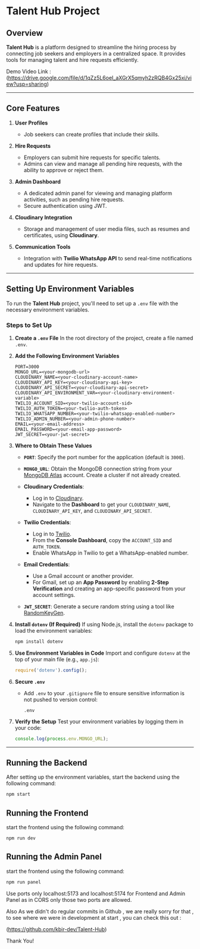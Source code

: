 # Talent Hub Project

## Overview
**Talent Hub** is a platform designed to streamline the hiring process by connecting job seekers and employers in a centralized space. It provides tools for managing talent and hire requests efficiently.

Demo Video Link : (https://drive.google.com/file/d/1qZz5L6oeI_aXGrX5qmyh2zRQB4Gx25xi/view?usp=sharing)

---

## Core Features

1. **User Profiles**
   - Job seekers can create profiles that include their skills.

2. **Hire Requests**
   - Employers can submit hire requests for specific talents.
   - Admins can view and manage all pending hire requests, with the ability to approve or reject them.

3. **Admin Dashboard**
   - A dedicated admin panel for viewing and managing platform activities, such as pending hire requests.
   - Secure authentication using JWT.

4. **Cloudinary Integration**
   - Storage and management of user media files, such as resumes and certificates, using **Cloudinary**.

5. **Communication Tools**
   - Integration with **Twilio WhatsApp API** to send real-time notifications and updates for hire requests.

---

## Setting Up Environment Variables
To run the **Talent Hub** project, you'll need to set up a `.env` file with the necessary environment variables.

### Steps to Set Up

1. **Create a `.env` File**
   In the root directory of the project, create a file named `.env`.

2. **Add the Following Environment Variables**
   ```plaintext
   PORT=3000
   MONGO_URL=<your-mongodb-url>
   CLOUDINARY_NAME=<your-cloudinary-account-name>
   CLOUDINARY_API_KEY=<your-cloudinary-api-key>
   CLOUDINARY_API_SECRET=<your-cloudinary-api-secret>
   CLOUDINARY_API_ENVIRONMENT_VAR=<your-cloudinary-environment-variable>
   TWILIO_ACCOUNT_SID=<your-twilio-account-sid>
   TWILIO_AUTH_TOKEN=<your-twilio-auth-token>
   TWILIO_WHATSAPP_NUMBER=<your-twilio-whatsapp-enabled-number>
   TWILIO_ADMIN_NUMBER=<your-admin-phone-number>
   EMAIL=<your-email-address>
   EMAIL_PASSWORD=<your-email-app-password>
   JWT_SECRET=<your-jwt-secret>
   ```

3. **Where to Obtain These Values**

   - **`PORT`**: Specify the port number for the application (default is `3000`).

   - **`MONGO_URL`**: Obtain the MongoDB connection string from your [MongoDB Atlas](https://www.mongodb.com/cloud/atlas) account. Create a cluster if not already created.

   - **Cloudinary Credentials**:
     - Log in to [Cloudinary](https://cloudinary.com).
     - Navigate to the **Dashboard** to get your `CLOUDINARY_NAME`, `CLOUDINARY_API_KEY`, and `CLOUDINARY_API_SECRET`.

   - **Twilio Credentials**:
     - Log in to [Twilio](https://www.twilio.com).
     - From the **Console Dashboard**, copy the `ACCOUNT_SID` and `AUTH_TOKEN`.
     - Enable WhatsApp in Twilio to get a WhatsApp-enabled number.

   - **Email Credentials**:
     - Use a Gmail account or another provider.
     - For Gmail, set up an **App Password** by enabling **2-Step Verification** and creating an app-specific password from your account settings.

   - **`JWT_SECRET`**: Generate a secure random string using a tool like [RandomKeyGen](https://randomkeygen.com).

4. **Install `dotenv` (If Required)**
   If using Node.js, install the `dotenv` package to load the environment variables:
   ```bash
   npm install dotenv
   ```

5. **Use Environment Variables in Code**
   Import and configure `dotenv` at the top of your main file (e.g., `app.js`):
   ```javascript
   require('dotenv').config();
   ```

6. **Secure `.env`**
   - Add `.env` to your `.gitignore` file to ensure sensitive information is not pushed to version control:
     ```plaintext
     .env
     ```

7. **Verify the Setup**
   Test your environment variables by logging them in your code:
   ```javascript
   console.log(process.env.MONGO_URL);
   ```

---

## Running the Backend
After setting up the environment variables, start the backend using the following command:
```bash
npm start
```
## Running the Frontend 
start the frontend using the following command:
```bash
npm run dev
```
## Running the Admin Panel
start the frontend using the following command:
```bash
npm run panel 
```

Use ports only localhost:5173 and localhost:5174 for Frontend and Admin Panel as in CORS only those two ports are allowed.

Also As we didn't do regular commits in Github , we are really sorry for that , to see where we were in development at start , you can check this out :

(https://github.com/kbir-dev/Talent-Hub)

Thank You!
